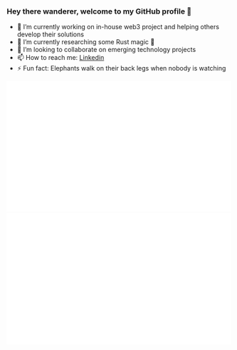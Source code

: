 ### Hey there wanderer, welcome to my GitHub profile 👋

- 🔭 I’m currently working on in-house web3 project and helping others develop their solutions
- 🌱 I’m currently researching some Rust magic 🦀
- 👯 I’m looking to collaborate on emerging technology projects
- 📫 How to reach me: [Linkedin](https://www.linkedin.com/in/marko-ivankovi%C4%87-274923201/)
- ⚡ Fun fact: Elephants walk on their back legs when nobody is watching

<!-- [![GitMark0's GitHub stats](https://github-readme-stats.vercel.app/api?username=GitMark0&show_icons=true&theme=radical&count_private=true&include_all_commits=true)](https://github.com/anuraghazra/github-readme-stats)
-->

![](https://raw.githubusercontent.com/GitMark0/github-stats/master/generated/languages.svg#gh-dark-mode-only)![](https://raw.githubusercontent.com/GitMark0/github-stats/master/generated/overview.svg#gh-dark-mode-only)
